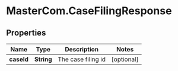 # MasterCom.CaseFilingResponse

## Properties

Name | Type | Description | Notes
------------ | ------------- | ------------- | -------------
**caseId** | **String** | The case filing id | [optional] 


